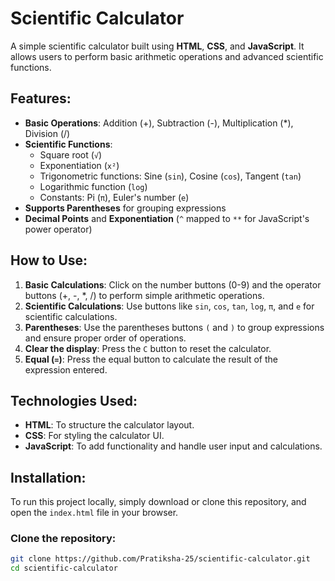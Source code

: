 # Scientific Calculator

A simple scientific calculator built using **HTML**, **CSS**, and **JavaScript**. It allows users to perform basic arithmetic operations and advanced scientific functions.

## Features:
- **Basic Operations**: Addition (+), Subtraction (-), Multiplication (*), Division (/)
- **Scientific Functions**:
  - Square root (`√`)
  - Exponentiation (`x²`)
  - Trigonometric functions: Sine (`sin`), Cosine (`cos`), Tangent (`tan`)
  - Logarithmic function (`log`)
  - Constants: Pi (`π`), Euler's number (`e`)
- **Supports Parentheses** for grouping expressions
- **Decimal Points** and **Exponentiation** (`^` mapped to `**` for JavaScript's power operator)

## How to Use:
1. **Basic Calculations**: Click on the number buttons (0-9) and the operator buttons (+, -, *, /) to perform simple arithmetic operations.
2. **Scientific Calculations**: Use buttons like `sin`, `cos`, `tan`, `log`, `π`, and `e` for scientific calculations.
3. **Parentheses**: Use the parentheses buttons `(` and `)` to group expressions and ensure proper order of operations.
4. **Clear the display**: Press the `C` button to reset the calculator.
5. **Equal (`=`)**: Press the equal button to calculate the result of the expression entered.

## Technologies Used:
- **HTML**: To structure the calculator layout.
- **CSS**: For styling the calculator UI.
- **JavaScript**: To add functionality and handle user input and calculations.

## Installation:
To run this project locally, simply download or clone this repository, and open the `index.html` file in your browser.

### Clone the repository:
```bash
git clone https://github.com/Pratiksha-25/scientific-calculator.git
cd scientific-calculator
